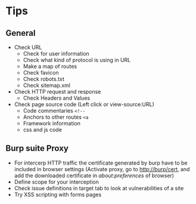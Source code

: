 # Tips

## General

* Check URL&#x20;
  * Check for user information
  * Check what kind of protocol is using in URL
  * Make a map of routes
  * Check favicon
  * Check robots.txt
  * Check sitemap.xml
* Check HTTP request and response
  * Check Headers and Values
* Check page source code (Left click or view-source:URL)
  * Code commentaries `<!--`
  * Anchors to other routes `<a`
  * Framework information
  * css and js code

## Burp suite Proxy

* For intercerp HTTP traffic the certificate generated by burp have to be included in browser settings (Activate proxy, go to [http://burp/cert](http://burp/cert), and add the downloaded certificate in _about:preferences_ of browser)
* Define scope for your interception
* Check issue definitions in target tab to look at vulnerabilities of a site
* Try XSS scripting with forms pages
